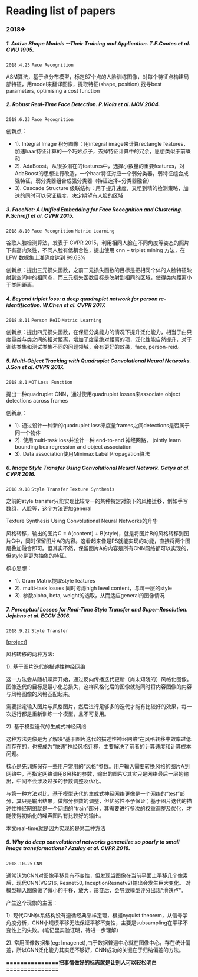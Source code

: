 # Reading list of papers 
### **2018**✈
##### 1. Active Shape Models --Their Training and Application. T.F.Cootes et al. CVIU 1995.
`2018.4.25`
`Face Recognition`

ASM算法，基于点分布模型，标定67个点的人脸训练图像，对每个特征点构建局部特征，用model来翻译图像，提取特征(shape, position),找寻best parameters, optimising a cost function

##### 2. Robust Real-Time Face Detection. P.Viola et al. IJCV 2004.
`2018.6.23`
`Face Recognition`

创新点：

 - 1). Integral Image 积分图像：用integral image来计算rectangle features，加速haar特征计算的一个巧妙点子，去掉特征计算中的冗余，思想类似于前缀和
 - 2). AdaBoost，从很多潜在的features中，选择小数量的重要features，对AdaBoost的思想进行改造，一个haar特征对应一个弱分类器，弱特征组合成强特征，弱分类器组合成强分类器（特征选择+分类器融合）
 - 3). Cascade Structure 级联结构：用于提升速度，又粗到精的检测策略，加速的同时可以保证精度，决定期望有人脸的区域
 
##### 3. FaceNet: A Unified Embedding for Face Recognition and Clustering. F.Schroff et al. CVPR 2015.
`2018.8.10`
`Face Recognition`
`Metric Learning`

谷歌人脸检测算法，发表于 CVPR 2015，利用相同人脸在不同角度等姿态的照片下有高内聚性，不同人脸有低耦合性，提出使用 cnn + triplet mining 方法，在 LFW 数据集上准确度达到 99.63%

创新点：提出三元损失函数，之前二元损失函数的目标是把相同个体的人脸特征映射到空间中的相同点，而三元损失函数目标是映射到相同的区域，使得类内距离小于类间距离。

##### 4. Beyond triplet loss: a deep quadruplet network for person re-identification. W.Chen et al. CVPR 2017.
`2018.8.11`
`Person ReID`
`Metric Learning`

创新点：提出四元损失函数，在保证分类能力的情况下提升泛化能力，相当于由只度量类与类之间的相对距离，增加了度量绝对距离的项，泛化性能自然提升，对于训练类集和测试类集不同的问题领域，会有更好的效果，face, person-reid。

##### 5. Multi-Object Tracking with Quadruplet Convolutional Neural Networks. J.Son et al. CVPR 2017.
`2018.8.1`
`MOT`
`Loss Function`

提出一种quadruplet CNN，通过使用quadruplet losses来associate object detections across frames

创新点：
 - 1). 通过设计一种新的quadruplet loss来度量frames之间detections是否属于同一个物体
 - 2). 使用multi-task loss并设计一种 end-to-end 神经网路， jointly learn bounding box regression and object association
 - 3). Data association使用Minimax Label Propagation算法
 
##### 6. Image Style Transfer Using Convolutional Neural Network. Gatys at al. CVPR 2016.
`2018.9.18`
`Style Transfer`
`Texture Synthesis`

之前的style transfer只能实现比较专一的某种特定对象下的风格迁移，例如手写数组，人脸等，这个方法更加general

Texture Synthesis Using Convolutional Neural Networks的升华

风格转移，输出的图片C = A(content) + B(style)，就是将图片B的风格转移到图片C中，同时保留图片A的内容。这看起来像是PS就能实现的功能，直接将两个图层叠加融合即可。但其实不然，保留图片A的内容是所有CNN网络都可以实现的，但style是更为抽象的特征。

核心思想：
 - 1). Gram Matrix提取style features
 - 2). multi-task losses 同时考虑high level content，与每一层的style
 - 3). 参数alpha, beta, weight的选取，从而适应general的图像情况

##### 7. Perceptual Losses for Real-Time Style Transfer and Super-Resolution. Jcjohns et al. ECCV 2016.
`2018.9.22`
`Style Transfer`

[[project](https://github.com/hzy46/fast-neural-style-tensorflow)]

风格转移的两种方法:

1). 基于图片迭代的描述性神经网络

这一方法会从随机噪声开始，通过反向传播迭代更新（尚未知晓的）风格化图像。图像迭代的目标是最小化总损失，这样风格化后的图像就能同时将内容图像的内容与风格图像的风格匹配起来。

需要指定输入图片与风格图片，然后进行足够多的迭代才能有比较好的效果，每一次运行都是重新训练一个模型，且不可复用。

2). 基于模型迭代的生成式神经网络

这种方法更像是为了解决“基于图片迭代的描述性神经网络”在风格转移中效率过低而存在的，也被成为“快速”神经风格迁移，主要解决了前者的计算速度和计算成本问题。

核心是先训练保存一些用户常用的“风格”参数。用户输入需要转换风格的图片A到网络中，再指定网络调用B风格的参数，输出的图片C其实只是网络最后一层的输出，中间不会涉及过多的参数调整及优化。

与第一种方法对比，基于模型迭代的生成式神经网络更像是一个网络的“test”部分，其只是输出结果，做部分参数的调整，但优劣性不予保证；基于图片迭代的描述性神经网络就是一个网络的“train”部分，其需要进行多次的权重调整及优化，才能使得初始化的噪声图片有比较好的输出。

本文real-time就是因为实现的是第二种方法

##### 9. Why do deep convolutional networks generalize so poorly to small image transformations? Azulay et al. CVPR 2018.
`2018.10.25`
`CNN`

通常认为CNN对图像平移具有不变性，但发现当图像在当前平面上平移几个像素后，现代CNN(VGG16, Resnet50, InceptionResnetv2)输出会发生巨大变化。
对模型输入图像做了微小的平移，放大，形变后，会导致模型评分出现“滑铁卢”。

产生这个现象的主因：

1). 现代CNN体系结构没有遵循经典采样定理，根据nyquist theorem，从信号学角度分析，CNN小规模平移无法保证平移不变性，主要是subsampling在平移不变性上的失败。(笔记里实验证明，待进一步理解）

2). 常用图像数据集(eg: Imagenet),由于数据普遍中心就在图像中心，存在统计偏差，所以CNN泛化能力其实还不够好，CNN成功的关键在于归纳偏差的方法。





**===============把事情做好的标志就是让别人可以轻松明白===============**
